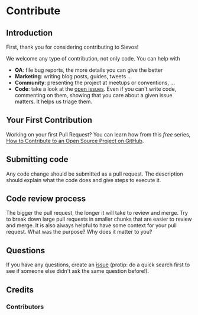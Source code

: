 # Contribute

## Introduction

First, thank you for considering contributing to Sievos!

We welcome any type of contribution, not only code. You can help with 
- **QA**: file bug reports, the more details you can give the better
- **Marketing**: writing blog posts, guides, tweets ...
- **Community**: presenting the project at meetups or conventions, ...
- **Code**: take a look at the [open issues](https://github.com/...). 
  Even if you can't write code, commenting on them, showing that you care about 
  a given issue matters. It helps us triage them.

## Your First Contribution

Working on your first Pull Request? You can learn how from this *free* series, 
[How to Contribute to an Open Source Project on GitHub](https://egghead.io/series/how-to-contribute-to-an-open-source-project-on-github).

## Submitting code

Any code change should be submitted as a pull request. The description should explain what the code does and give steps to execute it.

## Code review process

The bigger the pull request, the longer it will take to review and merge. Try to break down large pull requests in smaller chunks that are easier to review and merge.
It is also always helpful to have some context for your pull request. What was the purpose? Why does it matter to you?

## Questions

If you have any questions, create an [issue](https://wapitia.com/sievos/issues) 
(protip: do a quick search first to see if someone else didn't ask the same question before!).

## Credits

### Contributors
